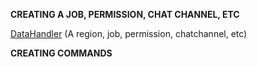 **CREATING A JOB, PERMISSION, CHAT CHANNEL, ETC**

[DataHandler](docs/DATAHANDLER.md) (A region, job, permission, chatchannel, etc)

**CREATING COMMANDS**

